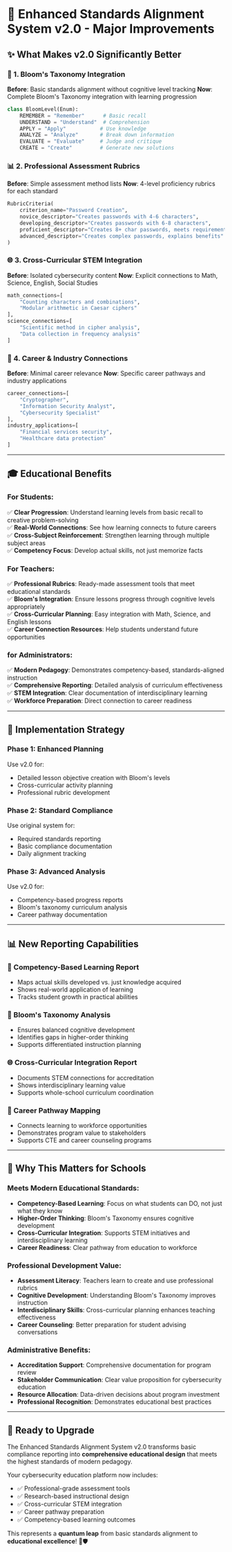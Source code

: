 # 🚀 Enhanced Standards Alignment System v2.0 - Major Improvements

## ✨ **What Makes v2.0 Significantly Better**

### **🎯 1. Bloom's Taxonomy Integration**
**Before**: Basic standards alignment without cognitive level tracking
**Now**: Complete Bloom's Taxonomy integration with learning progression

```python
class BloomLevel(Enum):
    REMEMBER = "Remember"      # Basic recall
    UNDERSTAND = "Understand"  # Comprehension  
    APPLY = "Apply"           # Use knowledge
    ANALYZE = "Analyze"       # Break down information
    EVALUATE = "Evaluate"     # Judge and critique
    CREATE = "Create"         # Generate new solutions
```

### **📊 2. Professional Assessment Rubrics**
**Before**: Simple assessment method lists
**Now**: 4-level proficiency rubrics for each standard

```python
RubricCriteria(
    criterion_name="Password Creation",
    novice_descriptor="Creates passwords with 4-6 characters",
    developing_descriptor="Creates passwords with 6-8 characters",
    proficient_descriptor="Creates 8+ char passwords, meets requirements", 
    advanced_descriptor="Creates complex passwords, explains benefits"
)
```

### **🌐 3. Cross-Curricular STEM Integration**
**Before**: Isolated cybersecurity content
**Now**: Explicit connections to Math, Science, English, Social Studies

```python
math_connections=[
    "Counting characters and combinations",
    "Modular arithmetic in Caesar ciphers"
],
science_connections=[
    "Scientific method in cipher analysis",
    "Data collection in frequency analysis"
]
```

### **💼 4. Career & Industry Connections**
**Before**: Minimal career relevance
**Now**: Specific career pathways and industry applications

```python
career_connections=[
    "Cryptographer",
    "Information Security Analyst", 
    "Cybersecurity Specialist"
],
industry_applications=[
    "Financial services security",
    "Healthcare data protection"
]
```

---

## 🎓 **Educational Benefits**

### **For Students:**
✅ **Clear Progression**: Understand learning levels from basic recall to creative problem-solving  
✅ **Real-World Connections**: See how learning connects to future careers  
✅ **Cross-Subject Reinforcement**: Strengthen learning through multiple subject areas  
✅ **Competency Focus**: Develop actual skills, not just memorize facts  

### **For Teachers:**
✅ **Professional Rubrics**: Ready-made assessment tools that meet educational standards  
✅ **Bloom's Integration**: Ensure lessons progress through cognitive levels appropriately  
✅ **Cross-Curricular Planning**: Easy integration with Math, Science, and English lessons  
✅ **Career Connection Resources**: Help students understand future opportunities  

### **for Administrators:**
✅ **Modern Pedagogy**: Demonstrates competency-based, standards-aligned instruction  
✅ **Comprehensive Reporting**: Detailed analysis of curriculum effectiveness  
✅ **STEM Integration**: Clear documentation of interdisciplinary learning  
✅ **Workforce Preparation**: Direct connection to career readiness  

---

## 🔄 **Implementation Strategy**

### **Phase 1: Enhanced Planning** 
Use v2.0 for:
- Detailed lesson objective creation with Bloom's levels
- Cross-curricular activity planning
- Professional rubric development

### **Phase 2: Standard Compliance**
Use original system for:
- Required standards reporting
- Basic compliance documentation  
- Daily alignment tracking

### **Phase 3: Advanced Analysis**
Use v2.0 for:
- Competency-based progress reports
- Bloom's taxonomy curriculum analysis
- Career pathway documentation

---

## 📊 **New Reporting Capabilities**

### **🎯 Competency-Based Learning Report**
- Maps actual skills developed vs. just knowledge acquired
- Shows real-world application of learning
- Tracks student growth in practical abilities

### **🧠 Bloom's Taxonomy Analysis**
- Ensures balanced cognitive development
- Identifies gaps in higher-order thinking
- Supports differentiated instruction planning

### **🌐 Cross-Curricular Integration Report**
- Documents STEM connections for accreditation
- Shows interdisciplinary learning value
- Supports whole-school curriculum coordination

### **💼 Career Pathway Mapping**
- Connects learning to workforce opportunities
- Demonstrates program value to stakeholders
- Supports CTE and career counseling programs

---

## 🌟 **Why This Matters for Schools**

### **Meets Modern Educational Standards:**
- **Competency-Based Learning**: Focus on what students can DO, not just what they know
- **Higher-Order Thinking**: Bloom's Taxonomy ensures cognitive development
- **Cross-Curricular Integration**: Supports STEM initiatives and interdisciplinary learning
- **Career Readiness**: Clear pathway from education to workforce

### **Professional Development Value:**
- **Assessment Literacy**: Teachers learn to create and use professional rubrics
- **Cognitive Development**: Understanding Bloom's Taxonomy improves instruction
- **Interdisciplinary Skills**: Cross-curricular planning enhances teaching effectiveness
- **Career Counseling**: Better preparation for student advising conversations

### **Administrative Benefits:**
- **Accreditation Support**: Comprehensive documentation for program review
- **Stakeholder Communication**: Clear value proposition for cybersecurity education
- **Resource Allocation**: Data-driven decisions about program investment
- **Professional Recognition**: Demonstrates educational best practices

---

## 🚀 **Ready to Upgrade**

The Enhanced Standards Alignment System v2.0 transforms basic compliance reporting into **comprehensive educational design** that meets the highest standards of modern pedagogy.

Your cybersecurity education platform now includes:
- ✅ Professional-grade assessment tools
- ✅ Research-based instructional design
- ✅ Cross-curricular STEM integration  
- ✅ Career pathway preparation
- ✅ Competency-based learning outcomes

This represents a **quantum leap** from basic standards alignment to **educational excellence**! 🎯🛡️